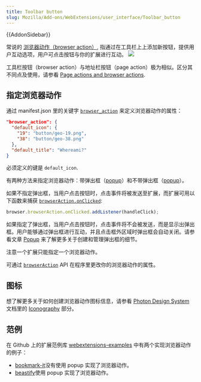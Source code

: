 ```yaml
---
title: Toolbar button
slug: Mozilla/Add-ons/WebExtensions/user_interface/Toolbar_button
---
```


{{AddonSidebar}}

常说的 [浏览器动作（browser action）](/zh-CN/docs/Mozilla/Add-ons/WebExtensions/API/browserAction), 指通过在工具栏上上添加新按钮，提供用户互动选项，用户可点击按钮与你的扩展进行互动。
![](browser-action.png)

工具栏按钮（browser action）与地址栏按钮（page action）极为相似。区分其不同点及使用，请参看 [Page actions and browser actions](/zh-CN/Add-ons/WebExtensions/user_interface/Page_actions#Page_actions_and_browser_actions).

## 指定浏览器动作

通过 manifest.json 里的关键字 [`browser_action`](/zh-CN/docs/Mozilla/Add-ons/WebExtensions/manifest.json/browser_action) 来定义浏览器动作的属性：

```json
"browser_action": {
  "default_icon": {
    "19": "button/geo-19.png",
    "38": "button/geo-38.png"
  },
  "default_title": "Whereami?"
}
```

必须定义的键是 `default_icon`.

有两种方法来指定浏览器动作：带弹出框（[popup](/zh-CN/Add-ons/WebExtensions/Popups)）和不带弹出框（[popup](/zh-CN/Add-ons/WebExtensions/Popups)）。

如果不指定弹出框，当用户点击按钮时，点击事件将被发送至扩展，而扩展可用以下函数来捕获 [`browserAction.onClicked`](/zh-CN/docs/Mozilla/Add-ons/WebExtensions/API/BrowserAction/onClicked):

```js
browser.browserAction.onClicked.addListener(handleClick);
```

如果指定了弹出框，当用户点击按钮时，点击事件将不会被发送，而是显示出弹出框。用户能够通过弹出框进行互动，并且点击框外区域时弹出框会自动关闭。请参看文章 [Popup](/zh-CN/Add-ons/WebExtensions/Popups) 来了解更多关于创建和管理弹出框的细节。

注意一个扩展只能指定一个浏览器动作。

可通过 [`browserAction`](/zh-CN/docs/Mozilla/Add-ons/WebExtensions/API/browserAction) API 在程序里更改你的浏览器动作的属性。

## 图标

想了解更多关于如何创建浏览器动作图标信息，请参看 [Photon Design System](https://design.firefox.com/photon/index.html) 文档里的 [Iconography](https://design.firefox.com/photon/visuals/iconography.html) 部分。

## 范例

在 Github 上的扩展范例库 [webextensions-examples](https://github.com/mdn/webextensions-examples) 中有两个实现浏览器动作的例子：

- [bookmark-it](https://github.com/mdn/webextensions-examples/blob/main/bookmark-it/)没有使用 popup 实现了浏览器动作。
- [beastify](https://github.com/mdn/webextensions-examples/tree/main/beastify)使用 popup 实现了浏览器动作。
